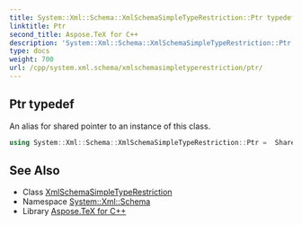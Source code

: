```yaml
---
title: System::Xml::Schema::XmlSchemaSimpleTypeRestriction::Ptr typedef
linktitle: Ptr
second_title: Aspose.TeX for C++
description: 'System::Xml::Schema::XmlSchemaSimpleTypeRestriction::Ptr typedef. An alias for shared pointer to an instance of this class in C++.'
type: docs
weight: 700
url: /cpp/system.xml.schema/xmlschemasimpletyperestriction/ptr/
---
```

## Ptr typedef


An alias for shared pointer to an instance of this class.

```cpp
using System::Xml::Schema::XmlSchemaSimpleTypeRestriction::Ptr =  SharedPtr<XmlSchemaSimpleTypeRestriction>
```

## See Also

* Class [XmlSchemaSimpleTypeRestriction](../)
* Namespace [System::Xml::Schema](../../)
* Library [Aspose.TeX for C++](../../../)
